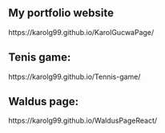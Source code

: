 <h2>My portfolio website</h2> <p>https://karolg99.github.io/KarolGucwaPage/</p>
<h2>Tenis game:</h2> <p>https://karolg99.github.io/Tennis-game/</p>
<h2>Waldus page:</h2> <p>https://karolg99.github.io/WaldusPageReact/</p>


<!---
KarolG99/KarolG99 is a ✨ special ✨ repository because its `README.md` (this file) appears on your GitHub profile.
You can click the Preview link to take a look at your changes.
--->
